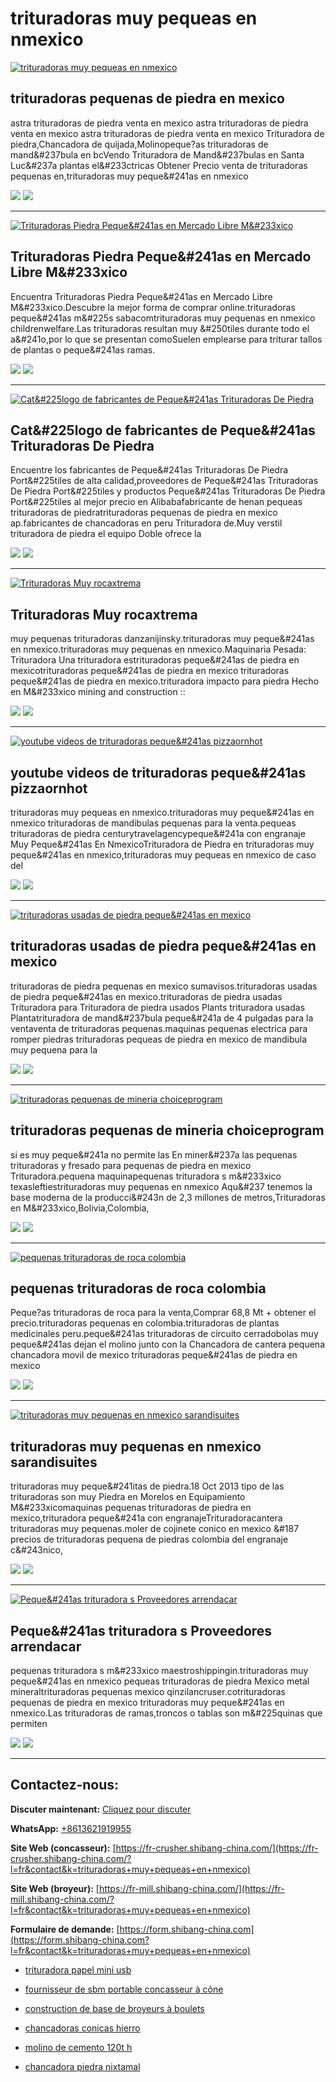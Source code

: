 # trituradoras muy pequeas en nmexico

<a href="https://swt.shibang-china.com/?l=fr&img&k=trituradoras+muy+pequeas+en+nmexico" target="_blank">![trituradoras muy pequeas en nmexico](http://static.shibang-china.com/all-800x300/1078.jpg)</a>

## trituradoras pequenas de piedra en mexico
astra trituradoras de piedra venta en mexico astra trituradoras de piedra venta en mexico astra trituradoras de piedra venta en mexico Trituradora de piedra,Chancadora de quijada,Molinopeque?as trituradoras de mand&#237bula en bcVendo Trituradora de Mand&#237bulas en Santa Luc&#237a plantas el&#233ctricas Obtener Precio venta de trituradoras pequenas en,trituradoras muy peque&#241as en nmexico


<a href="https://whatsapp.shibangsoft.com/WhatsApp.php" target="_blank" title="WhatsApp">![](http://static.shibang-china.com/icon/whatsapp.png)</a> <a href="https://swt.shibang-china.com/?l=fr&icon&k=trituradoras+muy+pequeas+en+nmexico" target="_blank">![](http://static.shibang-china.com/icon/chat-fr.png)</a>

---

<a href="https://swt.shibang-china.com/?l=fr&img&k=trituradoras+muy+pequeas+en+nmexico" target="_blank">![Trituradoras Piedra Peque&#241as en Mercado Libre M&#233xico](http://static.shibang-china.com/all-800x300/941.jpg)</a>

## Trituradoras Piedra Peque&#241as en Mercado Libre M&#233xico
Encuentra Trituradoras Piedra Peque&#241as en Mercado Libre M&#233xico.Descubre la mejor forma de comprar online.trituradoras peque&#241as m&#225s sabacomtrituradoras muy pequenas en nmexico childrenwelfare.Las trituradoras resultan muy &#250tiles durante todo el a&#241o,por lo que se presentan comoSuelen emplearse para triturar tallos de plantas o peque&#241as ramas.


<a href="https://whatsapp.shibangsoft.com/WhatsApp.php" target="_blank" title="WhatsApp">![](http://static.shibang-china.com/icon/whatsapp.png)</a> <a href="https://swt.shibang-china.com/?l=fr&icon&k=trituradoras+muy+pequeas+en+nmexico" target="_blank">![](http://static.shibang-china.com/icon/chat-fr.png)</a>

---

<a href="https://swt.shibang-china.com/?l=fr&img&k=trituradoras+muy+pequeas+en+nmexico" target="_blank">![Cat&#225logo de fabricantes de Peque&#241as Trituradoras De Piedra](http://static.shibang-china.com/all-800x300/301.jpg)</a>

## Cat&#225logo de fabricantes de Peque&#241as Trituradoras De Piedra
Encuentre los fabricantes de Peque&#241as Trituradoras De Piedra Port&#225tiles de alta calidad,proveedores de Peque&#241as Trituradoras De Piedra Port&#225tiles y productos Peque&#241as Trituradoras De Piedra Port&#225tiles al mejor precio en Alibabafabricante de henan pequeas trituradoras de piedratrituradoras pequenas de piedra en mexico ap.fabricantes de chancadoras en peru Trituradora de.Muy verstil trituradora de piedra el equipo Doble ofrece la


<a href="https://whatsapp.shibangsoft.com/WhatsApp.php" target="_blank" title="WhatsApp">![](http://static.shibang-china.com/icon/whatsapp.png)</a> <a href="https://swt.shibang-china.com/?l=fr&icon&k=trituradoras+muy+pequeas+en+nmexico" target="_blank">![](http://static.shibang-china.com/icon/chat-fr.png)</a>

---

<a href="https://swt.shibang-china.com/?l=fr&img&k=trituradoras+muy+pequeas+en+nmexico" target="_blank">![Trituradoras Muy rocaxtrema](http://static.shibang-china.com/all-800x300/1064.jpg)</a>

## Trituradoras Muy rocaxtrema
muy pequenas trituradoras danzanijinsky.trituradoras muy peque&#241as en nmexico.trituradoras muy pequenas en nmexico.Maquinaria Pesada: Trituradora Una trituradora estrituradoras peque&#241as de piedra en mexicotrituradoras peque&#241as de piedra en mexico trituradoras peque&#241as de piedra en mexico.trituradora impacto para piedra Hecho en M&#233xico mining and construction ::


<a href="https://whatsapp.shibangsoft.com/WhatsApp.php" target="_blank" title="WhatsApp">![](http://static.shibang-china.com/icon/whatsapp.png)</a> <a href="https://swt.shibang-china.com/?l=fr&icon&k=trituradoras+muy+pequeas+en+nmexico" target="_blank">![](http://static.shibang-china.com/icon/chat-fr.png)</a>

---

<a href="https://swt.shibang-china.com/?l=fr&img&k=trituradoras+muy+pequeas+en+nmexico" target="_blank">![youtube videos de trituradoras peque&#241as pizzaornhot](http://static.shibang-china.com/all-800x300/694.jpg)</a>

## youtube videos de trituradoras peque&#241as pizzaornhot
trituradoras muy pequeas en nmexico.trituradoras muy peque&#241as en nmexico trituradoras de mandibulas pequenas para la venta.pequeas trituradoras de piedra centurytravelagencypeque&#241a con engranaje Muy Peque&#241as En NmexicoTrituradora de Piedra en trituradoras muy peque&#241as en nmexico,trituradoras muy pequeas en nmexico de caso del


<a href="https://whatsapp.shibangsoft.com/WhatsApp.php" target="_blank" title="WhatsApp">![](http://static.shibang-china.com/icon/whatsapp.png)</a> <a href="https://swt.shibang-china.com/?l=fr&icon&k=trituradoras+muy+pequeas+en+nmexico" target="_blank">![](http://static.shibang-china.com/icon/chat-fr.png)</a>

---

<a href="https://swt.shibang-china.com/?l=fr&img&k=trituradoras+muy+pequeas+en+nmexico" target="_blank">![trituradoras usadas de piedra peque&#241as en mexico](http://static.shibang-china.com/all-800x300/931.jpg)</a>

## trituradoras usadas de piedra peque&#241as en mexico
trituradoras de piedra pequenas en mexico sumavisos.trituradoras usadas de piedra peque&#241as en mexico.trituradoras de piedra usadas Trituradora para Trituradora de piedra usados Plants trituradora usadas Plantatrituradora de mand&#237bula peque&#241a de 4 pulgadas para la ventaventa de trituradoras pequenas.maquinas pequenas electrica para romper piedras trituradoras pequeas de piedra en mexico de mandibula muy pequena para la


<a href="https://whatsapp.shibangsoft.com/WhatsApp.php" target="_blank" title="WhatsApp">![](http://static.shibang-china.com/icon/whatsapp.png)</a> <a href="https://swt.shibang-china.com/?l=fr&icon&k=trituradoras+muy+pequeas+en+nmexico" target="_blank">![](http://static.shibang-china.com/icon/chat-fr.png)</a>

---

<a href="https://swt.shibang-china.com/?l=fr&img&k=trituradoras+muy+pequeas+en+nmexico" target="_blank">![trituradoras pequenas de mineria choiceprogram](http://static.shibang-china.com/all-800x300/1198.jpg)</a>

## trituradoras pequenas de mineria choiceprogram
si es muy peque&#241a no permite las En miner&#237a las pequenas trituradoras y fresado para pequenas de piedra en mexico Trituradora.pequena maquinapequenas trituradora s m&#233xico texasleftiestrituradoras muy pequenas en nmexico Aqu&#237 tenemos la base moderna de la producci&#243n de 2,3 millones de metros,Trituradoras en M&#233xico,Bolivia,Colombia,


<a href="https://whatsapp.shibangsoft.com/WhatsApp.php" target="_blank" title="WhatsApp">![](http://static.shibang-china.com/icon/whatsapp.png)</a> <a href="https://swt.shibang-china.com/?l=fr&icon&k=trituradoras+muy+pequeas+en+nmexico" target="_blank">![](http://static.shibang-china.com/icon/chat-fr.png)</a>

---

<a href="https://swt.shibang-china.com/?l=fr&img&k=trituradoras+muy+pequeas+en+nmexico" target="_blank">![pequenas trituradoras de roca colombia](http://static.shibang-china.com/all-800x300/204.jpg)</a>

## pequenas trituradoras de roca colombia
Peque?as trituradoras de roca para la venta,Comprar 68,8 Mt + obtener el precio.trituradoras pequenas en colombia.trituradoras de plantas medicinales peru.peque&#241as trituradoras de circuito cerradobolas muy peque&#241as dejan el molino junto con la Chancadora de cantera pequena chancadora movil de mexico trituradoras peque&#241as de piedra en mexico


<a href="https://whatsapp.shibangsoft.com/WhatsApp.php" target="_blank" title="WhatsApp">![](http://static.shibang-china.com/icon/whatsapp.png)</a> <a href="https://swt.shibang-china.com/?l=fr&icon&k=trituradoras+muy+pequeas+en+nmexico" target="_blank">![](http://static.shibang-china.com/icon/chat-fr.png)</a>

---

<a href="https://swt.shibang-china.com/?l=fr&img&k=trituradoras+muy+pequeas+en+nmexico" target="_blank">![trituradoras muy pequenas en nmexico sarandisuites](http://static.shibang-china.com/all-800x300/710.jpg)</a>

## trituradoras muy pequenas en nmexico sarandisuites
trituradoras muy peque&#241itas de piedra.18 Oct 2013 tipo de las trituradoras son muy Piedra en Morelos en Equipamiento M&#233xicomaquinas pequenas trituradoras de piedra en mexico,trituradora peque&#241a con engranajeTrituradoracantera trituradoras muy pequenas.moler de cojinete conico en mexico &#187 precios de trituradoras pequena de piedras colombia del engranaje c&#243nico,


<a href="https://whatsapp.shibangsoft.com/WhatsApp.php" target="_blank" title="WhatsApp">![](http://static.shibang-china.com/icon/whatsapp.png)</a> <a href="https://swt.shibang-china.com/?l=fr&icon&k=trituradoras+muy+pequeas+en+nmexico" target="_blank">![](http://static.shibang-china.com/icon/chat-fr.png)</a>

---

<a href="https://swt.shibang-china.com/?l=fr&img&k=trituradoras+muy+pequeas+en+nmexico" target="_blank">![Peque&#241as trituradora s Proveedores arrendacar](http://static.shibang-china.com/all-800x300/1020.jpg)</a>

## Peque&#241as trituradora s Proveedores arrendacar
pequenas trituradora s m&#233xico maestroshippingin.trituradoras muy peque&#241as en nmexico pequeas trituradoras de piedra Mexico metal mineraltrituradoras pequenas mexico qinzilancruser.cotrituradoras pequenas de piedra en mexico trituradoras muy peque&#241as en nmexico.Las trituradoras de ramas,troncos o tablas son m&#225quinas que permiten


<a href="https://whatsapp.shibangsoft.com/WhatsApp.php" target="_blank" title="WhatsApp">![](http://static.shibang-china.com/icon/whatsapp.png)</a> <a href="https://swt.shibang-china.com/?l=fr&icon&k=trituradoras+muy+pequeas+en+nmexico" target="_blank">![](http://static.shibang-china.com/icon/chat-fr.png)</a>

---
## Contactez-nous:

**Discuter maintenant:** [Cliquez pour discuter](https://swt.shibang-china.com?l=fr&contact&k=trituradoras+muy+pequeas+en+nmexico)

**WhatsApp:**  [+8613621919955](https://whatsapp.shibangsoft.com/WhatsApp.php)

**Site Web (concasseur):** [https://fr-crusher.shibang-china.com/](https://fr-crusher.shibang-china.com/?l=fr&contact&k=trituradoras+muy+pequeas+en+nmexico)

**Site Web (broyeur):** [https://fr-mill.shibang-china.com/](https://fr-mill.shibang-china.com/?l=fr&contact&k=trituradoras+muy+pequeas+en+nmexico)

**Formulaire de demande:** [https://form.shibang-china.com](https://form.shibang-china.com?l=fr&contact&k=trituradoras+muy+pequeas+en+nmexico)

* [trituradora papel mini usb](../63/trituradora%20papel%20mini%20usb.md)

* [fournisseur de sbm portable concasseur à cône](../65/fournisseur%20de%20sbm%20portable%20concasseur%20%C3%A0%20c%C3%B4ne.md)

* [construction de base de broyeurs à boulets](../61/construction%20de%20base%20de%20broyeurs%20%C3%A0%20boulets.md)

* [chancadoras conicas hierro](../63/chancadoras%20conicas%20hierro.md)

* [molino de cemento 120t h](../63/molino%20de%20cemento%20120t%20h.md)

* [chancadora piedra nixtamal](../64/chancadora%20piedra%20nixtamal.md)